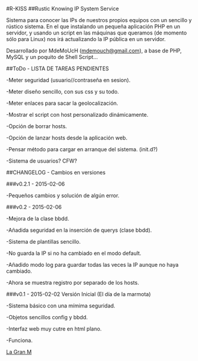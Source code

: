 #R-KISS
##Rustic Knowing IP System Service

Sistema para conocer las IPs de nuestros propios equipos con un sencillo
y rústico sistema. En el que instalando un pequeña aplicación PHP en un
servidor, y usando un script en las máquinas que queramos (de momento
sólo para Linux) nos irá actualizando la IP pública en un servidor.


Desarrollado por MdeMoUcH (mdemouch@gmail.com),
a base de PHP, MySQL y un poquito de Shell Script...





##ToDo - LISTA DE TAREAS PENDIENTES

-Meter seguridad (usuario//contraseña en sesion).

-Meter diseño sencillo, con sus css y su todo.

-Meter enlaces para sacar la geolocalización.

-Mostrar el script con host personalizado dinámicamente.

-Opción de borrar hosts.

-Opción de lanzar hosts desde la aplicación web.

-Pensar método para cargar en arranque del sistema. (init.d?)

-Sistema de usuarios? CFW?





##CHANGELOG - Cambios en versiones


###v0.2.1 - 2015-02-06

-Pequeños cambios y solución de algún error.



###v0.2 - 2015-02-06

-Mejora de la clase bbdd.

-Añadida seguridad en la inserción de querys (clase bbdd).

-Sistema de plantillas sencillo.

-No guarda la IP si no ha cambiado en el modo default.

-Añadido modo log para guardar todas las veces la IP aunque no haya cambiado.

-Ahora se muestra registro por separado de los hosts.


###v0.1 - 2015-02-02 
Versión Inicial (El día de la marmota)

-Sistema básico con una mímima seguridad.

-Objetos sencillos config y bbdd.

-Interfaz web muy cutre en html plano.

-Funciona.







[La Gran M](www.lagranm.com)

